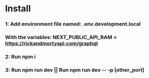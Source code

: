 # Install

### 1: Add environment file named: .env.development.local 
### With the variables: NEXT_PUBLIC_API_RAM = https://rickandmortyapi.com/graphql  
### 2: Run npm i
### 3: Run npm run dev || Run npm run dev -- -p [other_port]



